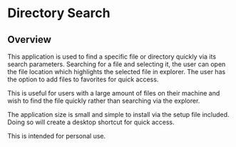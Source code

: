 # Directory Search
## Overview
This application is used to find a specific file or directory quickly via its search parameters.
Searching for a file and selecting it, the user can open the file location which highlights the selected file in explorer. 
The user has the option to add files to favorites for quick access.

This is useful for users with a large amount of files on their machine and wish to find the file quickly rather than searching via the explorer.

The application size is small and simple to install via the setup file included. Doing so will create a desktop shortcut for quick access.

This is intended for personal use.  
